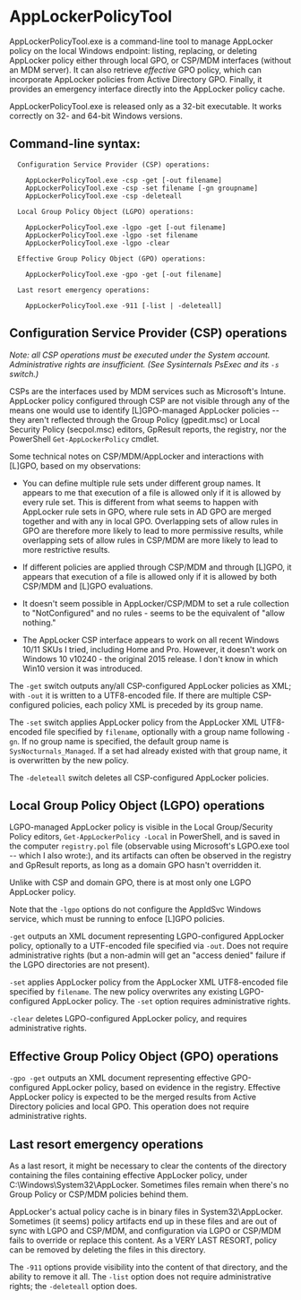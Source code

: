 # AppLockerPolicyTool

AppLockerPolicyTool.exe is a command-line tool to manage AppLocker policy on the local Windows endpoint:
listing, replacing, or deleting AppLocker policy either through local GPO, or CSP/MDM interfaces (without an MDM server).
It can also retrieve _effective_ GPO policy, which can incorporate AppLocker policies from Active Directory GPO.
Finally, it provides an emergency interface directly into the AppLocker policy cache.

AppLockerPolicyTool.exe is released only as a 32-bit executable. It works correctly on 32- and 64-bit Windows versions.

## Command-line syntax:

```
  Configuration Service Provider (CSP) operations:

    AppLockerPolicyTool.exe -csp -get [-out filename]
    AppLockerPolicyTool.exe -csp -set filename [-gn groupname]
    AppLockerPolicyTool.exe -csp -deleteall

  Local Group Policy Object (LGPO) operations:

    AppLockerPolicyTool.exe -lgpo -get [-out filename]
    AppLockerPolicyTool.exe -lgpo -set filename
    AppLockerPolicyTool.exe -lgpo -clear

  Effective Group Policy Object (GPO) operations:

    AppLockerPolicyTool.exe -gpo -get [-out filename]

  Last resort emergency operations:

    AppLockerPolicyTool.exe -911 [-list | -deleteall]
```

## Configuration Service Provider (CSP) operations

_Note: all CSP operations must be executed under the System account. Administrative rights are insufficient. (See Sysinternals PsExec and its `-s` switch.)_

CSPs are the interfaces used by MDM services such as Microsoft's Intune. AppLocker policy configured through CSP are not visible
through any of the means one would use to identify [L]GPO-managed AppLocker policies -- they aren't reflected through the
Group Policy (gpedit.msc) or Local Security Policy (secpol.msc) editors, GpResult reports, the registry, nor the
PowerShell `Get-AppLockerPolicy` cmdlet.

Some technical notes on CSP/MDM/AppLocker and interactions with [L]GPO, based on my observations:
* You can define multiple rule sets under different group names. It appears to me that execution of a
  file is allowed only if it is allowed by every rule set.
  This is different from what seems to happen with AppLocker rule sets in GPO, where rule sets in AD
  GPO are merged together and with any in local GPO. Overlapping sets of allow rules in GPO are therefore
  more likely to lead to more permissive results, while overlapping sets of allow rules in CSP/MDM are
  more likely to lead to more restrictive results.

* If different policies are applied through CSP/MDM and through [L]GPO, it appears that execution of a
  file is allowed only if it is allowed by both CSP/MDM and [L]GPO evaluations.

* It doesn't seem possible in AppLocker/CSP/MDM to set a rule collection to "NotConfigured" and no rules - 
  seems to be the equivalent of "allow nothing."

* The AppLocker CSP interface appears to work on all recent Windows 10/11 SKUs I tried, including Home and Pro.
  However, it doesn't work on Windows 10 v10240 - the original 2015 release. I don't know in which Win10
  version it was introduced.

The `-get` switch outputs any/all CSP-configured AppLocker policies as XML; with `-out` it is written to a UTF8-encoded file.
If there are multiple CSP-configured policies, each policy XML is preceded by its group name.

The `-set` switch applies AppLocker policy from the AppLocker XML UTF8-encoded file specified by `filename`, optionally with a group name following `-gn`.
If no group name is specified, the default group name is `SysNocturnals_Managed`. If a set had already existed with that group name, it is overwritten by the new policy.

The `-deleteall` switch deletes all CSP-configured AppLocker policies.

## Local Group Policy Object (LGPO) operations

LGPO-managed AppLocker policy is visible in the Local Group/Security Policy editors, `Get-AppLockerPolicy -Local` in PowerShell, and is saved in the computer `registry.pol` file
(observable using Microsoft's LGPO.exe tool -- which I also wrote:), and its artifacts can often be observed in the registry and GpResult reports, as long as a domain GPO hasn't overridden it. 

Unlike with CSP and domain GPO, there is at most only one LGPO AppLocker policy.

Note that the `-lgpo` options do not configure the AppIdSvc Windows service, which must be running to enfoce [L]GPO policies.

`-get` outputs an XML document representing LGPO-configured AppLocker policy, optionally to a UTF-encoded file specified via `-out`.
Does not require administrative rights (but a non-admin will get an "access denied" failure if the LGPO directories are not present).

`-set` applies AppLocker policy from the AppLocker XML UTF8-encoded file specified by `filename`. The new policy overwrites any existing LGPO-configured AppLocker policy. 
The `-set` option requires administrative rights.

`-clear` deletes LGPO-configured AppLocker policy, and requires administrative rights.

## Effective Group Policy Object (GPO) operations

`-gpo -get` outputs an XML document representing effective GPO-configured AppLocker policy,
based on evidence in the registry. Effective AppLocker policy is expected to be the merged 
results from Active Directory policies and local GPO. This operation does not require administrative rights.

## Last resort emergency operations

As a last resort, it might be necessary to clear the contents of the directory
containing the files containing effective AppLocker policy, under
C:\Windows\System32\AppLocker. Sometimes files remain when there's no
Group Policy or CSP/MDM policies behind them.

AppLocker's actual policy cache is in binary files in System32\AppLocker. 
Sometimes (it seems) policy artifacts end up in these files and are out of sync
with LGPO and CSP/MDM, and configuration via LGPO or CSP/MDM fails to override or
replace this content. As a VERY LAST RESORT, policy can be removed by
deleting the files in this directory.

The `-911` options provide visibility into the content of that directory, and
the ability to remove it all. The `-list` option does not require administrative rights; the
`-deleteall` option does.
